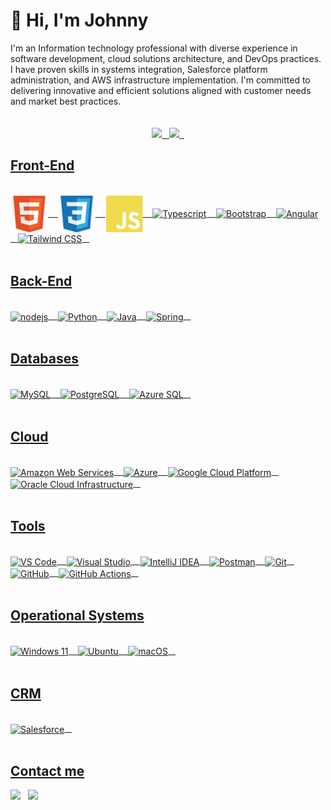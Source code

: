 # 👋 Hi, I'm Johnny
<div style="align: justify;">
I'm an Information technology professional with diverse experience in software development, cloud solutions architecture, and DevOps practices. I have proven skills in systems integration, Salesforce platform administration, and AWS infrastructure implementation. I'm committed to delivering innovative and efficient solutions aligned with customer needs and market best practices.
<div>
<br>
<br>

<div align="center">
  <a href="https://github.com/johnnysoutodev">
  <img height="180em" src="https://github-readme-stats.vercel.app/api?username=johnnysoutodev&show_icons=true&theme=dark&include_all_commits=true&count_private=true&locale=en"/>&nbsp;&nbsp;
  <img height="180em" src="https://github-readme-stats.vercel.app/api/top-langs/?username=johnnysoutodev&layout=compact&langs_count=4&theme=dark&locale=en"/>&nbsp;&nbsp;
</div>

## Front-End

<div style="display: inline_block;"><br>  
  <img align="center" alt="HTML5" height="60" width="60" src="https://raw.githubusercontent.com/devicons/devicon/master/icons/html5/html5-original.svg">
  &nbsp;&nbsp;
  <img align="center" alt="CSS3" height="60" width="60" src="https://raw.githubusercontent.com/devicons/devicon/master/icons/css3/css3-original.svg">
  &nbsp;&nbsp;
  <img align="center" alt="JavaScript" height="60" width="60" src="https://raw.githubusercontent.com/devicons/devicon/master/icons/javascript/javascript-plain.svg">
  &nbsp;&nbsp;
  <img align="center" alt="Typescript" height="60" width="60" src="https://cdn.jsdelivr.net/gh/devicons/devicon@latest/icons/typescript/typescript-original.svg" />
  &nbsp;&nbsp;
  <img align="center" alt="Bootstrap" height="60" width="60" src="https://cdn.jsdelivr.net/gh/devicons/devicon@latest/icons/bootstrap/bootstrap-original.svg" />
  &nbsp;&nbsp;
  <img align="center" alt="Angular" height="60" width="60" src="https://cdn.jsdelivr.net/gh/devicons/devicon@latest/icons/angular/angular-original.svg" />
  &nbsp;&nbsp;
  <img align="center" alt="Tailwind CSS" height="60" width="60" src="https://cdn.jsdelivr.net/gh/devicons/devicon@latest/icons/tailwindcss/tailwindcss-original.svg" />
  &nbsp;&nbsp;
</div>
<br>

## Back-End

<div style="display: inline_block;"><br>
  <img align="center" alt="nodejs" height="60" width="60" src="https://cdn.jsdelivr.net/gh/devicons/devicon@latest/icons/nodejs/nodejs-original.svg" />
  &nbsp;&nbsp;
  <img align="center" alt="Python" height="60" width="60" src="https://cdn.jsdelivr.net/gh/devicons/devicon@latest/icons/python/python-original-wordmark.svg" />
  &nbsp;&nbsp;
  <img align="center" alt="Java" height="60" width="60" src="https://cdn.jsdelivr.net/gh/devicons/devicon/icons/java/java-original-wordmark.svg" />
  &nbsp;&nbsp;
  <img align="center" alt="Spring" height="60" width="60" src="https://cdn.jsdelivr.net/gh/devicons/devicon/icons/spring/spring-original.svg" />
  &nbsp;&nbsp;
</div>
<br>

## Databases

<div style="display: inline_block;"><br>
  <img align="center" alt="MySQL" height="60" width="60" src="https://cdn.jsdelivr.net/gh/devicons/devicon/icons/mysql/mysql-original-wordmark.svg" />
  &nbsp;&nbsp;
  <img align="center" alt="PostgreSQL" height="60" width="60" src="https://cdn.jsdelivr.net/gh/devicons/devicon@latest/icons/postgresql/postgresql-original-wordmark.svg" />
  &nbsp;&nbsp;
  <img align="center" alt="Azure SQL" height="60" width="60" src="https://cdn.jsdelivr.net/gh/devicons/devicon@latest/icons/azuresqldatabase/azuresqldatabase-original.svg" />
  &nbsp;&nbsp;
</div>
<br>

## Cloud

<div style="display: inline_block;"><br>
  <img align="center" alt="Amazon Web Services" height="60" width="60" src="https://cdn.jsdelivr.net/gh/devicons/devicon/icons/amazonwebservices/amazonwebservices-plain-wordmark.svg" />
  &nbsp;&nbsp;
  <img align="center" alt="Azure" height="60" width="60" src="https://cdn.jsdelivr.net/gh/devicons/devicon@latest/icons/azure/azure-original.svg" />
  &nbsp;&nbsp;
  <img align="center" alt="Google Cloud Platform" height="60" width="60" src="https://cdn.jsdelivr.net/gh/devicons/devicon@latest/icons/googlecloud/googlecloud-original.svg" />
  &nbsp;&nbsp;
  <img align="center" alt="Oracle Cloud Infrastructure" height="60" width="60" src="https://cdn.jsdelivr.net/gh/devicons/devicon@latest/icons/oracle/oracle-original.svg" />
  &nbsp;&nbsp;
</div>
<br>

## Tools

<div style="display: inline_block;"><br>  
  <img align="center" alt="VS Code" height="60" width="60" src="https://cdn.jsdelivr.net/gh/devicons/devicon@latest/icons/vscode/vscode-original.svg" />
  &nbsp;&nbsp;
  <img align="center" alt="Visual Studio" height="60" width="60" src="https://cdn.jsdelivr.net/gh/devicons/devicon@latest/icons/visualstudio/visualstudio-original.svg" />
  &nbsp;&nbsp;
  <img align="center" alt="IntelliJ IDEA" height="60" width="60" src="https://cdn.jsdelivr.net/gh/devicons/devicon@latest/icons/intellij/intellij-original.svg" />
  &nbsp;&nbsp;
  <img align="center" alt="Postman" height="60" width="60" src="https://cdn.jsdelivr.net/gh/devicons/devicon@latest/icons/postman/postman-original.svg" />
  &nbsp;&nbsp;
  <img align="center" alt="Git" height="60" width="60" src="https://cdn.jsdelivr.net/gh/devicons/devicon@latest/icons/git/git-original.svg" />
  &nbsp;&nbsp;
  <img align="center" alt="GitHub" style="background-color: #fff;" height="60" width="60" src="https://cdn.jsdelivr.net/gh/devicons/devicon@latest/icons/github/github-original.svg" />
  &nbsp;&nbsp;
  <img align="center" alt="GitHub Actions" height="60" width="60" src="https://cdn.jsdelivr.net/gh/devicons/devicon@latest/icons/githubactions/githubactions-original.svg" />
  &nbsp;&nbsp;
</div>


<br>

## Operational Systems

<div style="display: inline_block;"><br>  
  <img align="center" alt="Windows 11" height="60" width="60" src="https://cdn.jsdelivr.net/gh/devicons/devicon@latest/icons/windows11/windows11-original.svg" />
  &nbsp;&nbsp;
  <img align="center" alt="Ubuntu" height="60" width="60" src="https://cdn.jsdelivr.net/gh/devicons/devicon@latest/icons/ubuntu/ubuntu-original.svg" />
  &nbsp;&nbsp;
  <img align="center" alt="macOS" height="60" width="60" src="" />
  &nbsp;&nbsp;
</div>
<br>

## CRM

<div style="display: inline_block;"><br>  
  <img align="center" alt="Salesforce" height="60" width="60" src="https://cdn.jsdelivr.net/gh/devicons/devicon@latest/icons/salesforce/salesforce-original.svg" />
  &nbsp;&nbsp;
</div>
<br>
  
## Contact me

<div style="display: inline_block;">
  <a href="https://www.linkedin.com/in/johnnysouto" target="_blank"><img src="https://img.shields.io/badge/-LinkedIn-%230077B5?style=for-the-badge&logo=linkedin&logoColor=white" /></a>
  &nbsp;
  <a href = "mailto:johnnyjnsgmail.com?subject=Te%20encontrei%20no%20GitHub"><img src="https://img.shields.io/badge/-Gmail-%23333?style=for-the-badge&logo=gmail&logoColor=white" /></a>
</div>